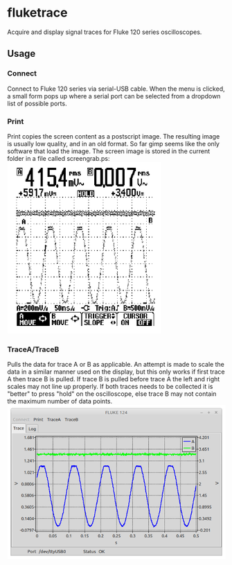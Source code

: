 # fluketrace
Acquire and display signal traces for Fluke 120 series oscilloscopes.

## Usage
### Connect
Connect to Fluke 120 series via serial-USB cable.  When the menu is clicked, a small form pops up where a serial port can be selected from a dropdown list of possible ports.

### Print
Print copies the screen content as a postscript image.  The resulting image is usually low quality, and in an old format. So far gimp seems like the only software that load the image.  The screen image is stored in the current folder in a file called screengrab.ps:
![](images/screengrab.png)

### TraceA/TraceB
Pulls the data for trace A or B as applicable. An attempt is made to scale the data in a similar manner used on the display, but this only works if first trace A then trace B is pulled.  If trace B is pulled before trace A the left and right scales may not line up properly. If both traces needs to be collected it is "better" to press "hold" on the oscilloscope, else trace B may not contain the maximum number of data points.
![](images/example.png)

